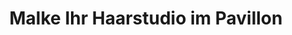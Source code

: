---
title: "Malke Ihr Haarstudio im Pavillon"
url: /detmold/malke-ihr-haarstudio-im-pavillon/
shop: Friseur
---